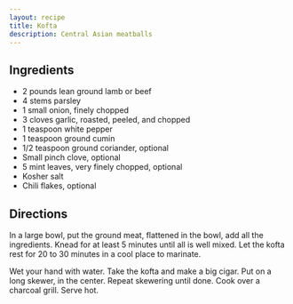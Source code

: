 ```yaml
---
layout: recipe
title: Kofta
description: Central Asian meatballs
---
```


## Ingredients

* 2 pounds lean ground lamb or beef
* 4 stems parsley
* 1 small onion, finely chopped
* 3 cloves garlic, roasted, peeled, and chopped
* 1 teaspoon white pepper
* 1 teaspoon ground cumin
* 1/2 teaspoon ground coriander, optional
* Small pinch clove, optional
* 5 mint leaves, very finely chopped, optional
* Kosher salt
* Chili flakes, optional

## Directions

In a large bowl, put the ground meat, flattened in the bowl, add all the
ingredients. Knead for at least 5 minutes until all is well mixed. Let
the kofta rest for 20 to 30 minutes in a cool place to marinate.

Wet your hand with water. Take the kofta and make a big cigar. Put on a
long skewer, in the center. Repeat skewering until done. Cook over a
charcoal grill. Serve hot.
